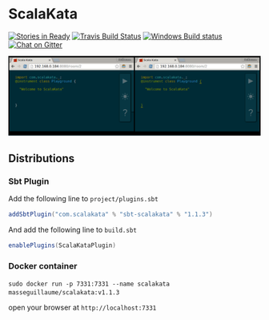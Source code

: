# ScalaKata

[![Stories in Ready](https://img.shields.io/waffle/label/MasseGuillaume/ScalaKata2.svg?style=flat-square)](https://waffle.io/MasseGuillaume/ScalaKata2) 
[![Travis Build Status](https://img.shields.io/travis/MasseGuillaume/ScalaKata2.svg?style=flat-square)](https://travis-ci.org/MasseGuillaume/ScalaKata2) 
[![Windows Build status](https://img.shields.io/appveyor/ci/MasseGuillaume/ScalaKata2.svg?style=flat-square)](https://ci.appveyor.com/project/MasseGuillaume/scalakata2/branch/master) 
[![Chat on Gitter](https://badges.gitter.im/Join%20Chat.svg)](https://gitter.im/MasseGuillaume/ScalaKata2) 

![Demo](/misc/demo.gif)

## Distributions

### Sbt Plugin

Add the following line to `project/plugins.sbt`

```scala
addSbtPlugin("com.scalakata" % "sbt-scalakata" % "1.1.3")
```

And add the following line to `build.sbt`

```scala
enablePlugins(ScalaKataPlugin)
```

### Docker container

`sudo docker run -p 7331:7331 --name scalakata masseguillaume/scalakata:v1.1.3`

open your browser at `http://localhost:7331`
